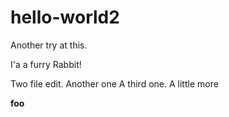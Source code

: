 # hello-world2
Another try at this.

I'a a furry Rabbit!

Two file edit.
Another one
A third one. A little more
<!-- @k8242 do this -->
**foo**
